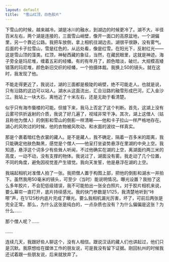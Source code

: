 ```yaml
---
layout: default
title:  "雪山红顶，白色胶片"
---
```

下雪山的时候，越来越冷。湖是冰川的融水，到湖边的时候更冷了。湖不大，半径百米左右，两个湖是连接的，三面雪山峭壁，像开一面口的高原盆地，一个湖偏里，另一个靠近公路。我把车放倒，拿上相机往湖边去。湖很平很静，没有雾气。后面的卡子拉雪山，雪是红色的，从远处看，像是红雪。在阳光下，反射红光——这是雪山顶的藻类。红顶，神秘西藏的象征，当然，在藏民眼里，这就是神迹。海子旁全是玛尼堆，缠着五彩的经幡。有的有年月了，颜色暗淡，破烂。大规模高矮错落的玛尼堆，颜色新旧交织的经幡，一个拍摄体裁。我换上50的镜头。就在这时，我发现了他。

不能走得更近了，我说过，湖的三面都是极陡的峭壁，绝不可能走人。也就是说，只有沿路的这边可以站人。湖水从这面流出，汇合沿路的融雪形成巴河，汇入金沙江。我站上一块大石，离他近了十米左右，还是无助于看清楚。

似乎只有海市蜃楼的可能。但接下来，我马上否定了这个判断。首先，这湖上没有云雾可供折返射的介质，我说了好几遍了，视域非常干净。其次，湖上这僧人（姑且称他为僧人）的倒影和雪山的倒影一样清晰——他和卡子拉山一样严格地存在。湖心的风吹过的时候，他的衣物被风吹动，和水面的波纹一样真实。

那是个裹着暗红色衣裳的藏人。是不是藏人，我不确定，隔着一百多米的距离，我只能确定他肤色黝黑，感觉是个僧人——他呈打坐姿势悬浮在里湖的中央上空。我知道，悬浮这个词多少有些耸人听闻，不过他确实在湖的上空，离湖面约两三米的高度，一动不动，没有支撑的物体。我说过了，湖面没有雾。我走动了几个位置，不同的角度，避免因视觉差产生错觉。我向天发誓，他是悬浮在湖的上空。

我端起相机对准僧人拍了一张。我把僧人置于构图上部，把他的倒影和湖水一并拍下。虽然我用50毫米的镜头，可至少（当时）能说明情况。曝光设置？我拍了这么多年胶片，不会犯低级错误，我不可能拍出一张全白照片。对于胶片相机来说，要么幕帘一直打开，底片持续感光。我的快门参数是1/125，我清楚地听到“咔嚓”声，在1/125秒内底片完成了曝光。要么我相机漏光厉害，坏了，可前后两张是完全正常。那么，为什么这张是纯白的，一点杂质也没有？为什么偏偏是这张？为什么……

那个僧人呢？……

……

连续几天，我跟好些人聊这个，没有人相信。跟说汉话的藏人们也讲起过，他们只是沉默。我原想给在媒体工作的朋友说，可是我没有留下证据。刚回杭州的时候我还试着跟一些朋友说，后来就放弃了。
